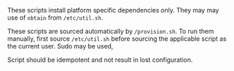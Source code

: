 These scripts install platform specific dependencies only. They may may use of
`obtain` from `/etc/util.sh`.

These scripts are sourced automatically by `/provision.sh`.  To run them
manually, first source `/etc/util.sh` before sourcing the applicable script as
the current user. Sudo may be used,

Script should be idempotent and not result in lost configuration.
